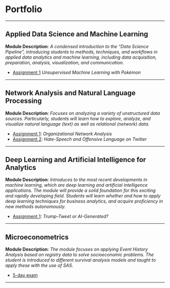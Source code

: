 # Portfolio

---

## Applied Data Science and Machine Learning

**Module Description**: _A condensed introduction to the “Data Science Pipeline”, introducing students to methods, techniques, and workflows in applied data analytics and machine learning, including data acquisition, preparation, analysis, visualization, and communication._

- [Assignment 1](/pdf/M1A1.html) _Unsupervised Machine Learning with Pokémon_

---
## Network Analysis and Natural Language Processing

**Module Description**: _Focuses on analyzing a variety of unstructured data sources. Particularly, students will learn how to explore, analyze, and visualize natural language (text) as well as relational (network) data._

- [Assignment 1](/pdf/M2A1.html): _Organizational Network Analysis_
- [Assignment 2](/pdf/M2A2.html): _Hate-Speech and Offensive Language on Twitter_

---

## Deep Learning and Artificial Intelligence for Analytics

**Module Description**: _Introduces to the most recent developments in machine learning, which are deep learning and artificial intelligence applications. The module will provide a solid foundation for this exciting and rapidly developing field. Students will learn whether and how to apply deep learning techniques for business analytics, and acquire proficiency in new methods autonomously._

- [Assignment 1](/pdf/M3A1.html): _Trump-Tweet or AI-Generated?_

---

## Microeconometrics

**Module Description**: _The module focuses on applying Event History Analysis based on registry data to solve socioeconomic problems. The student is introduced to different survival analysis models and taught to apply these with the use of SAS._

- [5-day exam](/pdf/microeconometrics.pdf)

---
